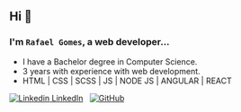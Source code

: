 ## Hi 👋

### I'm `Rafael Gomes`, a web developer...

* I have a Bachelor degree in Computer Science.
* 3 years with experience with web development.
* HTML | CSS | SCSS | JS | NODE JS | ANGULAR | REACT 

[![Linkedin](https://i.stack.imgur.com/gVE0j.png) LinkedIn](https://www.linkedin.com/in/rafaelgcaldas/)
&nbsp;
[![GitHub](https://i.stack.imgur.com/tskMh.png)](https://github.com/rafaelgcaldas)

<!--
**rafaelgcaldas/rafaelgcaldas** is a ✨ _special_ ✨ repository because its `README.md` (this file) appears on your GitHub profile.

Here are some ideas to get you started:

- 🔭 I’m currently working on ...
- 🌱 I’m currently learning ...
- 👯 I’m looking to collaborate on ...
- 🤔 I’m looking for help with ...
- 💬 Ask me about ...
- 📫 How to reach me: ...
- 😄 Pronouns: ...
- ⚡ Fun fact: ...
-->


